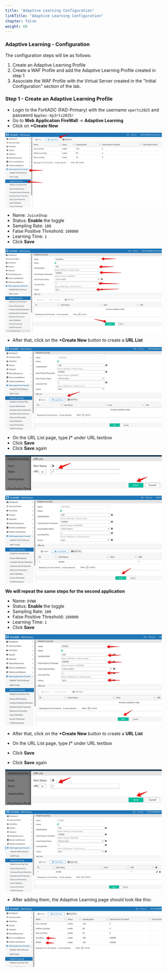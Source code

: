 ```yaml
---
title: "Adaptive Learning Configuration"
linkTitle: "Adaptive Learning Configuration"
chapter: false
weight: 60
---
```


### Adaptive Learning - Configuration 

The configuration steps will be as follows:

1. Create an Adaptive Learning Profile 
2. Create a WAF Profile and add the Adaptive Learning Profile created in step 1
3. Associate the WAF Profile with the Virtual Server created in the "Initial Configuration" section of the lab. 



### Step 1 - Create an Adaptive Learning Profile
* Login to the FortiADC (FAD-Primary) with the username ```xperts2025``` and password ```AppSec-Xp3rts2025!```
* Go to **Web Application FireWall** → **Adaptive Learning**
* Click on **+Create New** 

![Adaptive-Learning](Adaptive-Learning1.png)

* Name: ```JuiceShop```
* Status: **Enable** the toggle
* Sampling Rate: ```100```
* False Positive Threshold: ```100000```
* Learning Time: ```1```
* Click **Save**

![JuiceShop-Adaptive-Learning2](JuiceShop-Adaptive-Learning2.png)  
 
* After that, click on the **+Create New** button to create a **URL List** 

![JuiceShop-Adaptive-Learning3](JuiceShop-Adaptive-Learning3.png)

* On the URL List page, type **/*** under URL textbox
* Click **Save**
* Click **Save** again

![JuiceShop-Adaptive-Learning4](JuiceShop-Adaptive-Learning4.png)

![JuiceShop-Adaptive-Learning6](JuiceShop-Adaptive-Learning6.png)


**We will repeat the same steps for the second application**

* Name: ```DVWA```
* Status: **Enable** the toggle
* Sampling Rate: ```100```
* False Positive Threshold: ```100000```
* Learning Time: ```1```
* Click **Save**

![DVWA-Adaptive-Learning5](DVWA-Adaptive-Learning5.png)

* After that, click on the **+Create New** button to create a **URL List** 

* On the URL List page, type **/*** under URL textbox
* Click **Save**
* Click **Save** again

![JuiceShop-Adaptive-Learning4](JuiceShop-Adaptive-Learning4.png)

![DVWA-Adaptive-Learning5](DVWA-Adaptive-Learning7.png)

* After adding them, the Adaptive Learning page should look like this:

![Adaptive-Learning](Adaptive-Learning8.png)